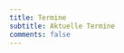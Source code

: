 ```yaml
---
title: Termine
subtitle: Aktuelle Termine
comments: false
---
```


<termin></termin>

<script type="text/javascript">
jQuery('<div id="termin" style="font-size:70%;"></div>').insertBefore(jQuery('termin').first())
jQuery.get('https://eigenbaukombinat.de/api/kalender', function(resp) {
var json = '';
for(var i = 0; i < 13; i++){
json = json + '<tr><td>' + resp[i].startdate + '</td><td>' + resp[i].starttime + '</td><td> - </td><td>' +  resp[i].enddate + '</td><td>' + resp[i].endtime + '</td><td>' +  resp[i].summary + '</td></tr>'

  };
  jQuery('#termin').html('<span style="color:white; padding:3px 5px 3px 5px; border-radius:4px; display:inline-block;"><span id="termin"><table cellspacing="0" cellpadding="0">' + json + '</table></span></span>');
});
</script>


